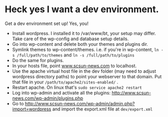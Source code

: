 # Heck yes I want a dev environment.
Get a dev environment set up! Yes, you! 

* Install wordpress. I installed it to /var/www/bt, your setup may differ. Take care of the wp-config and database setup details.
* Go into wp-content and delete both your themes and plugins dir.
* Symlink themes to wp-content/themes. i.e. if you're in wp-content, ``ln -s /full/path/to/themes`` and ```ln -s /full/path/to/plugins``` 
* Do the same for plugins.
* In your hosts file, point www.scsun-news.com to localhost.
* Use the apache virtual host file in the dev folder (may need to adjust wordpress directory paths) to point your webserver to that domain. Put that file in your ``/path/to/apache2/sites-enabled/`` .
* Restart apache. On linux that's ``sudo service apache2 restart``
* Log into wp-admin and activate all the plugins: http://www.scsun-news.com/wp-admin/plugins.php
* Go to http://www.scsun-news.com/wp-admin/admin.php?import=wordpress and import the export.xml file at ``dev/export.xml``
